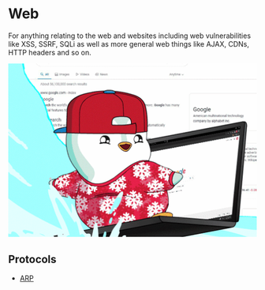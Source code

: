 # Web

For anything relating to the web and websites including web vulnerabilities like XSS, SSRF, SQLi as well as more general web things like AJAX, CDNs, HTTP headers and so on.

<img src="../assets/images/surfing.gif" width="800">

## Protocols

- [ARP](../docs/networking/arp.md)